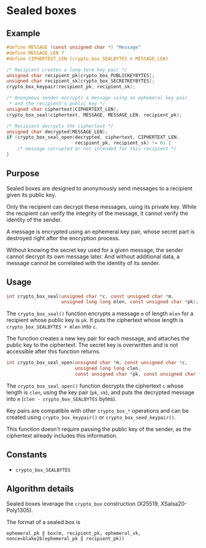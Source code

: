 # Sealed boxes

## Example

```c
#define MESSAGE (const unsigned char *) "Message"
#define MESSAGE_LEN 7
#define CIPHERTEXT_LEN (crypto_box_SEALBYTES + MESSAGE_LEN)

/* Recipient creates a long-term key pair */
unsigned char recipient_pk[crypto_box_PUBLICKEYBYTES];
unsigned char recipient_sk[crypto_box_SECRETKEYBYTES];
crypto_box_keypair(recipient_pk, recipient_sk);

/* Anonymous sender encrypts a message using an ephemeral key pair
 * and the recipient's public key */
unsigned char ciphertext[CIPHERTEXT_LEN];
crypto_box_seal(ciphertext, MESSAGE, MESSAGE_LEN, recipient_pk);

/* Recipient decrypts the ciphertext */
unsigned char decrypted[MESSAGE_LEN];
if (crypto_box_seal_open(decrypted, ciphertext, CIPHERTEXT_LEN,
                         recipient_pk, recipient_sk) != 0) {
    /* message corrupted or not intended for this recipient */
}
```

## Purpose

Sealed boxes are designed to anonymously send messages to a recipient given its
public key.

Only the recipient can decrypt these messages, using its private key. While the
recipient can verify the integrity of the message, it cannot verify the identity
of the sender.

A message is encrypted using an ephemeral key pair, whose secret part is
destroyed right after the encryption process.

Without knowing the secret key used for a given message, the sender cannot
decrypt its own message later. And without additional data, a message cannot be
correlated with the identity of its sender.

## Usage

```c
int crypto_box_seal(unsigned char *c, const unsigned char *m,
                    unsigned long long mlen, const unsigned char *pk);
```

The `crypto_box_seal()` function encrypts a message `m` of length `mlen` for a
recipient whose public key is `pk`. It puts the ciphertext whose length is
`crypto_box_SEALBYTES + mlen` into `c`.

The function creates a new key pair for each message, and attaches the public
key to the ciphertext. The secret key is overwritten and is not accessible after
this function returns.

```c
int crypto_box_seal_open(unsigned char *m, const unsigned char *c,
                         unsigned long long clen,
                         const unsigned char *pk, const unsigned char *sk);
```

The `crypto_box_seal_open()` function decrypts the ciphertext `c` whose length
is `clen`, using the key pair (`pk`, `sk`), and puts the decrypted message into
`m` (`clen - crypto_box_SEALBYTES` bytes).

Key pairs are compatible with other `crypto_box_*` operations and can be created
using `crypto_box_keypair()` or `crypto_box_seed_keypair()`.

This function doesn't require passing the public key of the sender, as the
ciphertext already includes this information.

## Constants

* `crypto_box_SEALBYTES`

## Algorithm details

Sealed boxes leverage the `crypto_box` construction (X25519, XSalsa20-Poly1305).

The format of a sealed box is

```text
ephemeral_pk ‖ box(m, recipient_pk, ephemeral_sk, nonce=blake2b(ephemeral_pk ‖ recipient_pk))
```
